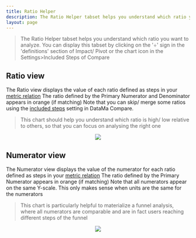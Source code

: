 ```yaml
---
title: Ratio Helper
description: The Ratio Helper tabset helps you understand which ratio you want to analyze. You can display this tabset by clicking on the '÷' sign in the 'definitions' section of Impact/ Pivot or the chart icon in the Settings>Included Steps of Compare.
layout: page
---
```


> The Ratio Helper tabset helps you understand which ratio you want to analyze. You can display this tabset by clicking on the '÷' sign in the 'definitions' section of Impact/ Pivot or the chart icon in the Settings>Included Steps of Compare

## Ratio view

The Ratio view displays the value of each ratio defined as steps in your [metric relation]({{site.url}}/{{site.baseurl}}/core_app/old/header/input/metric_relation?id=metric-relation)
The ratio defined by the Primary Numerator and Denominator appears in orange (if matching)
Note that you can skip/ merge some ratios using the [included steps]({{site.url}}/{{site.baseurl}}/core_app/old/compare/web_application/menu/included_steps) setting in DataMa Compare.
> This chart should help you understand which ratio is high/ low relative to others, so that you can focus on analysing the right one

<center> <img src="{{site.url}}/{{site.baseurl}}/core_app/old/menu/images/ratio_helper_ratios.png"/></center>


## Numerator view

The Numerator view displays the value of the numerator for each ratio defined as steps in your [metric relation]({{site.url}}/{{site.baseurl}}/core_app/old/header/input/metric_relation?id=metric-relation)
The ratio defined by the Primary Numerator appears in orange (if matching)
Note that all numerators appear on the same Y-scale. This only makes sense when units are the same for the numerators
> This chart is particularly helpful to materialize a funnel analysis, where all numerators are comparable and are in fact users reaching different steps of the funnel

<center> <img src="{{site.url}}/{{site.baseurl}}/core_app/old/menu/images/ratio_helper_numerators.png"/></center>
